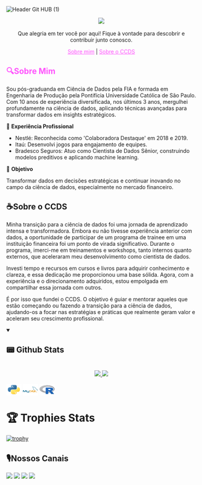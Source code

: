 <!-- Header feito no canva -->
![Header Git HUB (1)](https://github.com/user-attachments/assets/922a9b99-9da1-488d-a32a-012afbc09de4)


<!-- Typing SVG by DenverCoder1 - https://github.com/DenverCoder1/readme-typing-svg -->
<p align="center">
  <a href="https://github.com/DenverCoder1/readme-typing-svg">
    <img src="https://readme-typing-svg.demolab.com/?lines=Compartilho+projetos+sobre;Estatística;Modelos+preditivos;Inteligência+Artificial;&font=Marmelad&center=true&width=440&height=45&color=ff53fd&vCenter=true&pause=100&size=25" />
  </a>
</p>

<p align="center">
  Que alegria em ter você por aqui! Fique à vontade para descobrir e contribuir junto conosco.<br>
</p>

<p align="center">
  <a href="#sobre-mim" style="color:#ff53fd;">Sobre mim</a> | 
  <a href="#sobre-o-projeto" style="color:#ff53fd;">Sobre o CCDS</a>
</p>

## <span style="color:#ff53fd">🔍Sobre Mim</span>

Sou pós-graduanda em Ciência de Dados pela FIA e formada em Engenharia de Produção pela Pontifícia Universidade Católica de São Paulo.
Com 10 anos de experiência diversificada, nos últimos 3 anos, mergulhei profundamente na ciência de dados, aplicando técnicas avançadas para transformar dados em insights estratégicos.

💼 <b>Experiência Profissional</b><p>

* Nestlé: Reconhecida como 'Colaboradora Destaque' em 2018 e 2019.<br>
* Itaú: Desenvolvi jogos para engajamento de equipes.<br>
* Bradesco Seguros: Atuo como Cientista de Dados Sênior, construindo modelos preditivos e aplicando machine learning.<br>

🎯 <b> Objetivo </b><p>
Transformar dados em decisões estratégicas e continuar inovando no campo da ciência de dados, especialmente no mercado financeiro.



## ☕Sobre o CCDS
Minha transição para a ciência de dados foi uma jornada de aprendizado intensa e transformadora. Embora eu não tivesse experiência anterior com dados, a oportunidade de participar de um programa de trainee em uma instituição financeira foi um ponto de virada significativo. Durante o programa, imerci-me em treinamentos e workshops, tanto internos quanto externos, que aceleraram meu desenvolvimento como cientista de dados.

Investi tempo e recursos em cursos e livros para adquirir conhecimento e clareza, e essa dedicação me proporcionou uma base sólida. Agora, com a experiência e o direcionamento adquiridos, estou empolgada em compartilhar essa jornada com outros.

É por isso que fundei o CCDS. O objetivo é guiar e mentorar aqueles que estão começando ou fazendo a transição para a ciência de dados, ajudando-os a focar nas estratégias e práticas que realmente geram valor e aceleram seu crescimento profissional.

<details open> 
  <!-- Emojis podem ser copiados e colados diretamente desse link:https://emojipedia.org/search/?q=Star -->
  <summary><h2>📟 Github Stats</h2></summary>

  <br>
  <div align="center">
    <a href="https://github.com/soniaassuncao">
      <img width="48%" src="https://github-readme-stats.vercel.app/api?username=soniaassuncao&show_icons=true&bg_color=0d1117&title_color=ff53fd&text_color=c9d1d9&icon_color=ff53fd&include_all_commits=true&count_private=true"/>
      <img width="48%" src="https://github-readme-stats.vercel.app/api/top-langs/?username=soniaassuncao&layout=compact&langs_count=7&bg_color=0d1117&title_color=ff53fd&text_color=c9d1d9&icon_color=ff53fd"/>
    </a>
  </div>
  <!-- Icones podem ser encontrados aqui: https://devicon.dev/ -->
  <div style="display: inline_block"><br>
    <img align="center" alt="Sonia-Python" height="30" width="40" src="https://raw.githubusercontent.com/devicons/devicon/master/icons/python/python-original.svg">
    <img align="center" alt="Sonia-SQL" height="30" width="40" src="https://raw.githubusercontent.com/devicons/devicon/master/icons/mysql/mysql-original-wordmark.svg">
    <img align="center" alt="Sonia-R" height="30" width="40" src="https://raw.githubusercontent.com/devicons/devicon/master/icons/r/r-original.svg">
  </div>
</details>

# 🏆 Trophies Stats
[![trophy](https://github-profile-trophy.vercel.app/?username=soniaassuncao&theme=onedark)](https://github.com/ryo-ma/github-profile-trophy)


## 🎙️Nossos Canais

<div> 
  <a href="https://youtube.com/@ccds-cafecomdatascience?si=ose6eQIB0hJ8tsVj" target="_blank"><img src="https://img.shields.io/badge/YouTube-FF0000?style=for-the-badge&logo=youtube&logoColor=white" target="_blank"></a>
  <a href="https://www.instagram.com/cafecomdatascience/" target="_blank"><img src="https://img.shields.io/badge/-Instagram-%23E4405F?style=for-the-badge&logo=instagram&logoColor=white" target="_blank"></a>
  <a href = "mailto:ccds.cafecomdatascience@gmail.com"><img src="https://img.shields.io/badge/-Gmail-%23333?style=for-the-badge&logo=gmail&logoColor=white" target="_blank"></a>
  <a href="https://www.linkedin.com/in/sonia-assuncao/" target="_blank"><img src="https://img.shields.io/badge/-LinkedIn-%230077B5?style=for-the-badge&logo=linkedin&logoColor=white" target="_blank"></a> 
  
</div>
